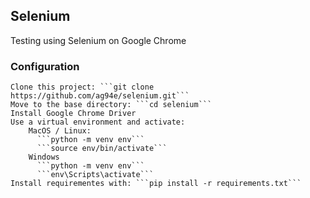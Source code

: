 ## Selenium

Testing using Selenium on Google Chrome

### Configuration
    Clone this project: ```git clone https://github.com/ag94e/selenium.git```
    Move to the base directory: ```cd selenium```
    Install Google Chrome Driver
    Use a virtual environment and activate:
        MacOS / Linux:
          ```python -m venv env```
          ```source env/bin/activate```
        Windows
          ```python -m venv env```
          ```env\Scripts\activate```
    Install requirementes with: ```pip install -r requirements.txt```
            